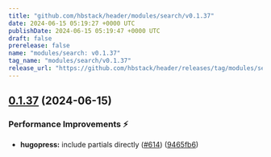 ```yaml
---
title: "github.com/hbstack/header/modules/search/v0.1.37"
date: 2024-06-15 05:19:27 +0000 UTC
publishDate: 2024-06-15 05:19:47 +0000 UTC
draft: false
prerelease: false
name: "modules/search: v0.1.37"
tag_name: "modules/search/v0.1.37"
release_url: "https://github.com/hbstack/header/releases/tag/modules/search/v0.1.37"
---
```


## [0.1.37](https://github.com/hbstack/header/compare/modules/search/v0.1.36...modules/search/v0.1.37) (2024-06-15)


### Performance Improvements ⚡️

* **hugopress:** include partials directly ([#614](https://github.com/hbstack/header/issues/614)) ([9465fb6](https://github.com/hbstack/header/commit/9465fb634f2711058b664659dccb9ce42ef3ad00))

